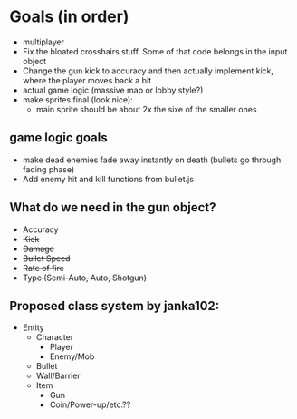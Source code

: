 # Goals (in order)
- multiplayer
- Fix the bloated crosshairs stuff. Some of that code belongs in the input object
- Change the gun kick to accuracy and then actually implement kick, where the player moves back a bit
- actual game logic (massive map or lobby style?)
- make sprites final (look nice):
	- main sprite should be about 2x the sixe of the smaller ones

## game logic goals
- make dead enemies fade away instantly on death (bullets go through fading phase)
- Add enemy hit and kill functions from bullet.js

## What do we need in the gun object?
- Accuracy
- ~~Kick~~
- ~~Damage~~
- ~~Bullet Speed~~
- ~~Rate of fire~~
- ~~Type (Semi-Auto, Auto, Shotgun)~~

## Proposed class system by janka102:
 - Entity
    - Character
        - Player
        - Enemy/Mob
    - Bullet
    - Wall/Barrier
    - Item
        - Gun
        - Coin/Power-up/etc.??
